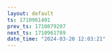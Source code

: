 ```yaml
---
layout: default
ts: 1710961401
prev_ts: 1710879207
next_ts: 1710961789
date_time: "2024-03-20 12:03:21"
---
```

